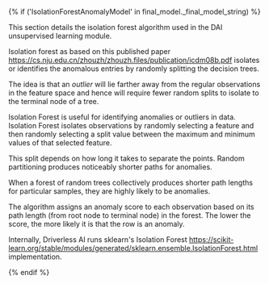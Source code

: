 {% if ('IsolationForestAnomalyModel' in final_model._final_model_string) %}

This section details the isolation forest algorithm used in the DAI unsupervised learning module.

Isolation forest as based on this published paper https://cs.nju.edu.cn/zhouzh/zhouzh.files/publication/icdm08b.pdf isolates or identifies the anomalous entries by randomly splitting the decision trees. 

The idea is that an *outlier* will lie farther away from the regular observations in the feature space and hence will require fewer random splits to isolate to the terminal node of a tree. 

Isolation Forest is useful for identifying anomalies or outliers in data. Isolation Forest isolates observations by randomly selecting a feature and then randomly selecting a split value between the maximum and minimum values of that selected feature. 

This split depends on how long it takes to separate the points. Random partitioning produces noticeably shorter paths for anomalies. 

When a forest of random trees collectively produces shorter path lengths for particular samples, they are highly likely to be anomalies.

The algorithm assigns an anomaly score to each observation based on its path length (from root node to terminal node) in the forest. The lower the score, the more likely it is that the row is an anomaly.

Internally, Driverless AI runs sklearn's Isolation Forest https://scikit-learn.org/stable/modules/generated/sklearn.ensemble.IsolationForest.html implementation.

{% endif %}
